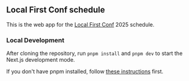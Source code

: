## Local First Conf schedule

This is the web app for the [Local First Conf](https://localfirstconf.com/) 2025 schedule.

### Local Development

After cloning the repository, run `pnpm install` and `pnpm dev` to start the Next.js development mode.

If you don't have pnpm installed, follow [these instructions](https://pnpm.io/installation) first.
